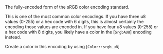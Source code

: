 The fully-encoded form of the sRGB color encoding standard.

This is one of the most common color encodings. If you have three u8 values (0-255)
or a hex code with 6 digits, this is almost certainly the encoding those values are encoded in.
If you have four u8 values (0-255) or a hex code with 8 digits, you likely have
a color in the [`SrgbAU8`] encoding instead.

Create a color in this encoding by using [`Color::srgb_u8`]